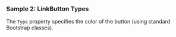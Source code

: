 ### Sample 2: LinkButton Types

The `Type` property specifies the color of the button (using standard Bootstrap classes).  
